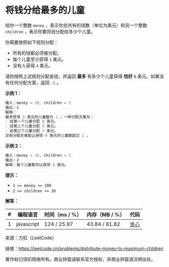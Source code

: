 # 将钱分给最多的儿童

给你一个整数 `money` ，表示你总共有的钱数（单位为美元）和另一个整数 `children` ，表示你要将钱分配给多少个儿童。

你需要按照如下规则分配：

- 所有的钱都必须被分配。
- 每个儿童至少获得 `1` 美元。
- 没有人获得 `4` 美元。

请你按照上述规则分配金钱，并返回 **最多** 有多少个儿童获得 **恰好** `8` 美元。如果没有任何分配方案，返回 `-1` 。

**示例 1：**

``` javascript
输入：money = 20, children = 3
输出：1
解释：
最多获得 8 美元的儿童数为 1 。一种分配方案为：
- 给第一个儿童分配 8 美元。
- 给第二个儿童分配 9 美元。
- 给第三个儿童分配 3 美元。
没有分配方案能让获得 8 美元的儿童数超过 1 。
```

**示例 2：**

``` javascript
输入：money = 16, children = 2
输出：2
解释：每个儿童都可以获得 8 美元。
```

**提示：**

- `1 <= money <= 200`
- `2 <= children <= 30`

**解答：**

**#**|**编程语言**|**时间（ms / %）**|**内存（MB / %）**|**代码**
--|--|--|--|--
1|javascript|124 / 25.97|43.84 / 81.82|[贪心](./javascript/ac_v1.js)

来源：力扣（LeetCode）

链接：https://leetcode.cn/problems/distribute-money-to-maximum-children

著作权归领扣网络所有。商业转载请联系官方授权，非商业转载请注明出处。
